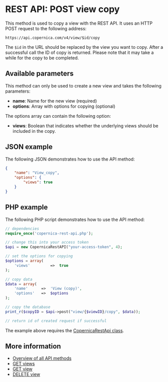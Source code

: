 # REST API: POST view copy

This method is used to copy a view with the REST API. It uses 
an HTTP POST request to the following address:

`https://api.copernica.com/v4/view/$id/copy`

The `$id` in the URL should be replaced by the view you want to copy. 
After a successful call the ID of copy is returned. Please note that it 
may take a while for the copy to be completed.

## Available parameters

This method can only be used to create a new view and takes the following 
parameters:

* **name**: Name for the new view (required)
* **options**: Array with options for copying (optional)

The options array can contain the following option:

* **views**: Boolean that indicates whether the underlying views should be included in the copy.

## JSON example

The following JSON demonstrates how to use the API method:

```json
{
    "name": "View_copy",
    "options": {
        "views": true
    }
}
```

## PHP example

The following PHP script demonstrates how to use the API method:

```php
// dependencies
require_once('copernica-rest-api.php');

// change this into your access token
$api = new CopernicaRestAPI("your-access-token", 4);

// set the options for copying
$options = array(
    'views'         =>  true
);

// copy data
$data = array(
    'name'      =>  'View (copy)',
    'options'   =>  $options
);

// copy the database
print_r($copyID = $api->post("view/{$viewID}/copy", $data));

// return id of created request if successful
```

The example above requires the [CopernicaRestApi class](rest-php).

## More information

* [Overview of all API methods](./rest-api)
* [GET views](./rest-get-views)
* [GET view](./rest-get-view)
* [DELETE view](./rest-delete-view)
